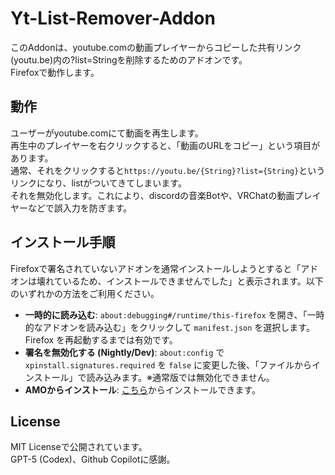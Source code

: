 # Yt-List-Remover-Addon

このAddonは、youtube.comの動画プレイヤーからコピーした共有リンク(youtu.be)内の?list=Stringを削除するためのアドオンです。  
Firefoxで動作します。  

## 動作
ユーザーがyoutube.comにて動画を再生します。  
再生中のプレイヤーを右クリックすると、「動画のURLをコピー」という項目があります。  
通常、それをクリックすると`https://youtu.be/{String}?list={String}`というリンクになり、listがついてきてしまいます。  
それを無効化します。これにより、discordの音楽Botや、VRChatの動画プレイヤーなどで誤入力を防ぎます。  

## インストール手順
Firefoxで署名されていないアドオンを通常インストールしようとすると「アドオンは壊れているため、インストールできませんでした」と表示されます。以下のいずれかの方法をご利用ください。

- **一時的に読み込む**: `about:debugging#/runtime/this-firefox` を開き、「一時的なアドオンを読み込む」をクリックして `manifest.json` を選択します。Firefox を再起動するまでは有効です。
- **署名を無効化する (Nightly/Dev)**: `about:config` で `xpinstall.signatures.required` を `false` に変更した後、「ファイルからインストール」で読み込みます。※通常版では無効化できません。
- **AMOからインストール**: [こちら](https://addons.mozilla.org/ja/firefox/addon/youtube-list-remover/)からインストールできます。

## License
MIT Licenseで公開されています。  
GPT-5 (Codex)、Github Copilotに感謝。
